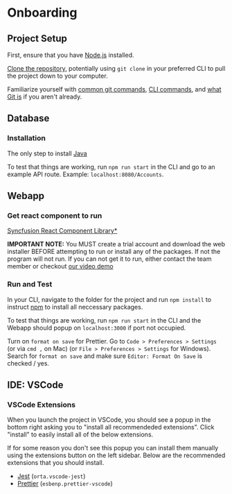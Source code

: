 # Onboarding

## Project Setup

First, ensure that you have [Node.js](https://nodejs.org/en/) installed.

[Clone the repository](https://docs.github.com/en/github/creating-cloning-and-archiving-repositories/cloning-a-repository), potentially using `git clone` in your preferred CLI to pull the project down to your computer.

Familiarize yourself with [common git commands](https://education.github.com/git-cheat-sheet-education.pdf), [CLI commands](https://www.w3schools.com/whatis/whatis_cli.asp), and [what Git is](https://www.atlassian.com/git/tutorials/what-is-git) if you aren't already.

## Database

### Installation

The only step to install [Java](https://www.java.com/en/download/) 

To test that things are working, run `npm run start` in the CLI and go to an example API route.
Example: `localhost:8080/Accounts`.

## Webapp

### Get react component to run
 [Syncfusion React Component Library\*](https://www.syncfusion.com/downloads/react) 

**IMPORTANT NOTE:** You MUST create a trial account and download the web installer BEFORE attempting to run or install any of the packages. If not the program will not run.
If you can not get it to run, either contact the team member or checkout [our video demo](https://github.com/Levent-Batakci/Gamified-Calendar/blob/main/docs/WebappDemo.md)

### Run and Test

In your CLI, navigate to the folder for the project and run `npm install` to instruct [npm](https://www.npmjs.com/about) to install all neccessary packages.

To test that things are working, run `npm run start` in the CLI and the Webapp should popup on `localhost:3000` if port not occupied.

Turn on `format on save` for Prettier.
Go to `Code > Preferences > Settings` (or via `cmd ,` on Mac) (or `File > Preferences > Settings` for Windows).
Search for `format on save` and make sure `Editor: Format On Save` is checked / yes.

## IDE: VSCode

### VSCode Extensions
When you launch the project in VSCode, you should see a popup in the bottom right asking you to "install all recommendeded extensions".
Click "install" to easily install all of the below extensions.

If for some reason you don't see this popup you can install them manually using the extensions button on the left sidebar.
Below are the recommended extensions that you should install.

- [Jest](https://marketplace.visualstudio.com/items?itemName=Orta.vscode-jest) (`orta.vscode-jest`)
- [Prettier](https://marketplace.visualstudio.com/items?itemName=esbenp.prettier-vscode) (`esbenp.prettier-vscode`)
